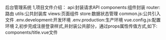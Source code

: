 后台管理系统
1,项目文件介绍：
api:封装请求API
components:组件封装
router:路由
utils:公共封装库
views:页面组件
store:数据状态管理
common.js:公共引入文件
.env.development:开发环境
.env.production:生产环境
vue.config.js:配置环境
2,初步完成注册登录样式,并封装公共部分，通过props属性传值方式,如下:
components/title.vue文件
<template>
  <div class="titles">
    <h1>{{message}}</h1>
  </div>
</template>
<script>
export default {
  name: 'titles',
  props:{
    message:{
      type:String,
      default:""
    }
  }
}

components/views.vue文件
<template>
  <div class="register">
    <div class="register_item">
      <Titles :message="'注册'"></Titles>
      <a-form-model>
    </div>
  </div>
</template>

<script>
import Titles from "../components/titles"
export default {
  name: "register",
  components:{
    Titles
  },
}